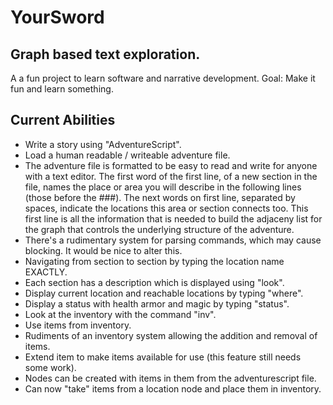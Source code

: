 YourSword
=========
Graph based text exploration.
-----------------------------
A a fun project to learn software and narrative development.
Goal: Make it fun and learn something.


Current Abilities
-----------------
  * Write a story using "AdventureScript".    
  * Load a human readable / writeable adventure file.  
  * The adventure file is formatted to be easy to read and write for anyone with a text editor. The first word of the first line, of a new section in the file, names the place or area you will describe in the following lines (those before the ###). The next words on first line, separated by spaces, indicate the locations this area or section connects too. This first line is all the information that is needed to build the adjaceny list for the graph that controls the underlying structure of the adventure.  
  * There's a rudimentary system for parsing commands, which may cause blocking. It would be nice to alter this.  
  * Navigating from section to section by typing the location name EXACTLY.   
  * Each section has a description which is displayed using "look".  
  * Display current location and reachable locations by typing "where".  
  * Display a status with health armor and magic by typing "status".  
  * Look at the inventory with the command "inv".  
  * Use items from inventory.  
  * Rudiments of an inventory system allowing the addition and removal of items.  
  * Extend item to make items available for use (this feature still needs some work).
  * Nodes can be created with items in them from the adventurescript file.
  * Can now "take" items from a location node and place them in inventory.  
